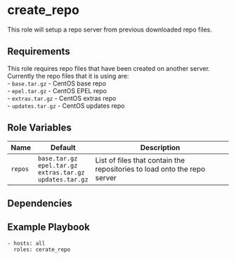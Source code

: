 create_repo
===========

This role will setup a repo server from previous downloaded repo files.

Requirements
------------

This role requires repo files that have been created on another server. Currently the repo files that it is using are:\
    - `base.tar.gz`     -  CentOS base repo\
    - `epel.tar.gz`     -  CentOS EPEL repo\
    - `extras.tar.gz`   -  CentOS extras repo\
    - `updates.tar.gz`  -  CentOS updates repo

Role Variables
--------------

| Name | Default | Description |
|------|---------|-------------|
| `repos` | `base.tar.gz`<br>`epel.tar.gz`<br>`extras.tar.gz`<br>`updates.tar.gz` | List of files that contain the repositories to load onto the repo server |

Dependencies
------------

Example Playbook
----------------

    - hosts: all
      roles: cerate_repo
